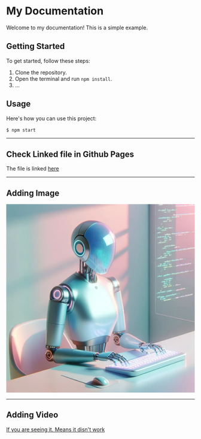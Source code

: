 # My Documentation

Welcome to my documentation! This is a simple example.

## Getting Started

To get started, follow these steps:

1. Clone the repository.
2. Open the terminal and run `npm install`.
3. ...

## Usage

Here's how you can use this project:

```bash
$ npm start
```

---
## Check Linked file in Github Pages

The file is linked [here](file.md)

---
## Adding Image

![If you are seeing it. Means it disn't work.](ai-agent.png)

---
## Adding Video

[If you are seeing it. Means it disn't work](/docs/assets/vid.mp4)
